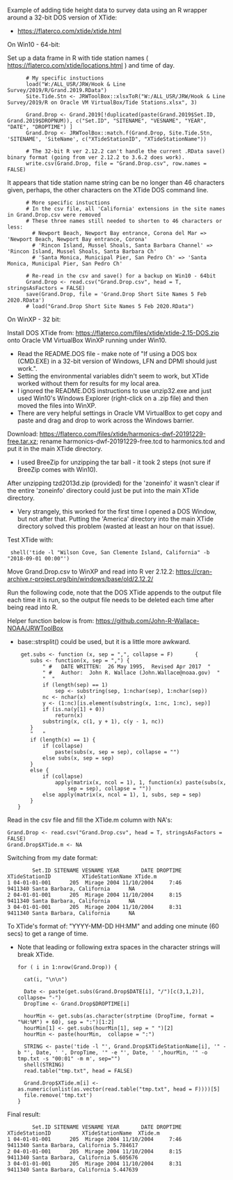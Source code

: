 Example of adding tide height data to survey data using an R wrapper around a 32-bit DOS version of XTide: 
- https://flaterco.com/xtide/xtide.html 

On Win10 - 64-bit:

Set up a data frame in R with tide station names ( https://flaterco.com/xtide/locations.html ) and time of day.

          # My specific instuctions 
          load("W:/ALL_USR/JRW/Hook & Line Survey/2019/R/Grand.2019.RData") 
          Site.Tide.Stn <- JRWToolBox::xlsxToR("W:/ALL_USR/JRW/Hook & Line Survey/2019/R on Oracle VM VirtualBox/Tide Stations.xlsx", 3)
          
          Grand.Drop <- Grand.2019[!duplicated(paste(Grand.2019$Set.ID, Grand.2019$DROPNUM)), c("Set.ID", "SITENAME", "VESNAME", "YEAR", "DATE", "DROPTIME") ]
          Grand.Drop <- JRWToolBox::match.f(Grand.Drop, Site.Tide.Stn, 'SITENAME', 'SiteName', c("XTideStationID", "XTideStationName"))
          
          # The 32-bit R ver 2.12.2 can't handle the current .RData save() binary format (going from ver 2.12.2 to 3.6.2 does work).
          write.csv(Grand.Drop, file = "Grand.Drop.csv", row.names = FALSE)   


It appears that tide station name string can be no longer than 46 characters given, perhaps, the other characters on the XTide DOS command line.
 
          # More specific instuctions 
          # In the csv file, all 'California' extensions in the site names in Grand.Drop.csv were removed
          # These three names still needed to shorten to 46 characters or less:
            # Newport Beach, Newport Bay entrance, Corona del Mar => 'Newport Beach, Newport Bay entrance, Corona'
            # 'Rincon Island, Mussel Shoals, Santa Barbara Channel' => 'Rincon Island, Mussel Shoals, Santa Barbara Ch'
            # 'Santa Monica, Municipal Pier, San Pedro Ch' => 'Santa Monica, Municipal Pier, San Pedro Ch'
          
          # Re-read in the csv and save() for a backup on Win10 - 64bit
          Grand.Drop <- read.csv("Grand.Drop.csv", head = T, stringsAsFactors = FALSE)
          save(Grand.Drop, file = 'Grand.Drop Short Site Names 5 Feb 2020.RData')
          # load("Grand.Drop Short Site Names 5 Feb 2020.RData")




On WinXP - 32 bit: 

Install DOS XTide from: https://flaterco.com/files/xtide/xtide-2.15-DOS.zip onto Oracle VM VirtualBox WinXP running under Win10.
- Read the README.DOS file - make note of "If using a DOS box (CMD.EXE) in a 32-bit version of Windows, LFN and DPMI should just work.".  
- Setting the environmental variables didn't seem to work, but XTide worked without them for results for my local area.
- I ignored the README.DOS instructions to use unzip32.exe and just used Win10's Windows Explorer (right-click on a .zip file) and then moved the files into WinXP.
- There are very helpful settings in Oracle VM VirtualBox to get copy and paste and drag and drop to work across the Windows barrier.

Download: https://flaterco.com/files/xtide/harmonics-dwf-20191229-free.tar.xz; rename harmonics-dwf-20191229-free.tcd to harmonics.tcd and put it in the main XTide directory.
- I used BreeZip for unzipping the tar ball - it took 2 steps (not sure if BreeZip comes with Win10).

After unzipping tzd2013d.zip (provided) for the 'zoneinfo' it wasn't clear if the entire 'zoneinfo' directory could just be put into the main XTide directory. 
- Very strangely, this worked for the first time I opened a DOS Window, but not after that. Putting the 'America' directory into the main XTide directory solved this problem (wasted at least an hour on that issue).

Test XTide with:

     shell('tide -l "Wilson Cove, San Clemente Island, California" -b "2018-09-01 00:00"')

    
Move Grand.Drop.csv to WinXP and read into R ver 2.12.2: https://cran-archive.r-project.org/bin/windows/base/old/2.12.2/

Run the following code, note that the DOS XTide appends to the output file each time it is run, so the output file needs to be deleted each time after being read into R.


Helper function below is from: https://github.com/John-R-Wallace-NOAA/JRWToolBox 
- base::strsplit() could be used, but it is a little more awkward.
       
       get.subs <- function (x, sep = ",", collapse = F)       {
          subs <- function(x, sep = ",") {
              " #   DATE WRITTEN:  26 May 1995,  Revised Apr 2017  "
              " #   Author:  John R. Wallace (John.Wallace@noaa.gov)  "
              "  "
              if (length(sep) == 1) 
                  sep <- substring(sep, 1:nchar(sep), 1:nchar(sep))
              nc <- nchar(x)
              y <- (1:nc)[is.element(substring(x, 1:nc, 1:nc), sep)]
              if (is.na(y[1] + 0)) 
                  return(x)
              substring(x, c(1, y + 1), c(y - 1, nc))
          }        
          "   "
          if (length(x) == 1) {
              if (collapse) 
                  paste(subs(x, sep = sep), collapse = "")
              else subs(x, sep = sep)
          }
          else {
              if (collapse) 
                  apply(matrix(x, ncol = 1), 1, function(x) paste(subs(x, 
                      sep = sep), collapse = ""))
              else apply(matrix(x, ncol = 1), 1, subs, sep = sep)
          }
      }
 
 
Read in the csv file and fill the XTide.m column with NA's:

    Grand.Drop <- read.csv("Grand.Drop.csv", head = T, stringsAsFactors = FALSE)
    Grand.Drop$XTide.m <- NA

Switching from my date format: 

            Set.ID SITENAME VESNAME YEAR       DATE DROPTIME XTideStationID          XTideStationName XTide.m
    1 04-01-01-001      205  Mirage 2004 11/10/2004     7:46        9411340 Santa Barbara, California      NA
    2 04-01-01-001      205  Mirage 2004 11/10/2004     8:15        9411340 Santa Barbara, California      NA
    3 04-01-01-001      205  Mirage 2004 11/10/2004     8:31        9411340 Santa Barbara, California      NA


To XTide's format of: "YYYY-MM-DD HH:MM" and adding one minute (60 secs) to get a range of time.
- Note that leading or following extra spaces in the character strings will break XTide.

      for ( i in 1:nrow(Grand.Drop)) {
    
        cat(i, "\n\n")
       
        Date <- paste(get.subs(Grand.Drop$DATE[i], "/")[c(3,1,2)], collapse= "-")
        DropTime <- Grand.Drop$DROPTIME[i]
       
        hourMin <- get.subs(as.character(strptime (DropTime, format = "%H:%M") + 60), sep = ":")[1:2]
        hourMin[1] <- get.subs(hourMin[1], sep = " ")[2]
        hourMin <- paste(hourMin,  collapse = ":")
       
        STRING <- paste('tide -l "', Grand.Drop$XTideStationName[i], '" -b "', Date, ' ', DropTime, '" -e "', Date, ' ',hourMin, '" -o tmp.txt -s "00:01" -m m', sep="")
        shell(STRING)
        read.table("tmp.txt", head = FALSE)
       
        Grand.Drop$XTide.m[i] <- as.numeric(unlist(as.vector(read.table("tmp.txt", head = F))))[5]
        file.remove('tmp.txt')
      }
      
   
      
Final result:
      
            Set.ID SITENAME VESNAME YEAR       DATE DROPTIME XTideStationID          XTideStationName  XTide.m
    1 04-01-01-001      205  Mirage 2004 11/10/2004     7:46        9411340 Santa Barbara, California 5.784617
    2 04-01-01-001      205  Mirage 2004 11/10/2004     8:15        9411340 Santa Barbara, California 5.605676
    3 04-01-01-001      205  Mirage 2004 11/10/2004     8:31        9411340 Santa Barbara, California 5.447639


      
      
      
    




